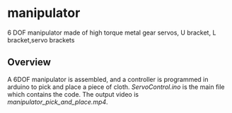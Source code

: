 # manipulator
6 DOF manipulator made of high torque metal gear servos, U bracket, L bracket,servo brackets
## Overview
A 6DOF manipulator is assembled, and a controller is programmed in arduino to pick and place a piece of cloth. *ServoControl.ino* is the main file
which contains the code. The output video is *manipulator_pick_and_place.mp4*.
